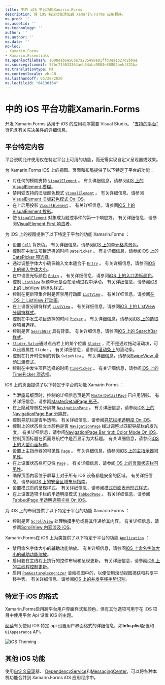 ```yaml
---
title: 中的 iOS 平台功能Xamarin.Forms
description: 将 iOS 特定功能添加到 Xamarin.Forms 应用程序。
ms.prod: ''
ms.assetid: ''
ms.technology: ''
author: ''
ms.author: ''
ms.date: ''
no-loc:
- Xamarin.Forms
- Xamarin.Essentials
ms.openlocfilehash: 1008eab6e56be7a235498e01ffd3ea1b27d2bbae
ms.sourcegitcommit: 57bc714633364aeb34aba9803e88802bebf321ba
ms.translationtype: MT
ms.contentlocale: zh-CN
ms.lasthandoff: 05/28/2020
ms.locfileid: "84130164"
---
```

# <a name="ios-platform-features-in-xamarinforms"></a>中的 iOS 平台功能Xamarin.Forms

开发 Xamarin.Forms 适用于 iOS 的应用程序需要 Visual Studio。 "[支持的平台" 页](~/get-started/supported-platforms.md)包含有关先决条件的详细信息。

## <a name="platform-specifics"></a>平台特定内容

平台说明允许使用仅在特定平台上可用的功能，而无需实现自定义呈现器或效果。

为 Xamarin.Forms iOS 上的视图、页面和布局提供了以下特定于平台的功能：

- 对任何的模糊支持 [`VisualElement`](xref:Xamarin.Forms.VisualElement) 。 有关详细信息，请参阅[iOS 上的 VisualElement 模糊](visualelement-blur.md)。
- 禁用受支持的旧版颜色模式 [`VisualElement`](xref:Xamarin.Forms.VisualElement) 。 有关详细信息，请参阅[VisualElement 旧版彩色模式 On iOS](legacy-color-mode.md)。
- 在上启用投影 [`VisualElement`](xref:Xamarin.Forms.VisualElement) 。 有关详细信息，请参阅[iOS 上的 VisualElement 投影](visualelement-drop-shadow.md)。
- 使 [`VisualElement`](xref:Xamarin.Forms.VisualElement) 对象成为触控事件的第一个响应方。 有关详细信息，请参阅[VisualElement First 响应](visualelement-first-responder.md)者。

为 iOS 上的视图提供了以下特定于平台的功能 Xamarin.Forms ：

- 设置 [`Cell`](xref:Xamarin.Forms.Cell) 背景色。 有关详细信息，请参阅[iOS 上的单元格背景色](cell-background-color.md)。
- 控制在中发生项目选择的时间 [`DatePicker`](xref:Xamarin.Forms.DatePicker) 。 有关详细信息，请参阅[iOS 上的 DatePicker 项选择](datepicker-selection.md)。
- 通过调整字体大小确保输入文本适合于 [`Entry`](xref:Xamarin.Forms.Entry) 。 有关详细信息，请参阅[iOS 上的输入字体大小](entry-font-size.md)。
- 在中设置光标颜色 [`Entry`](xref:Xamarin.Forms.Entry) 。 有关详细信息，请参阅[iOS 上的入口游标颜色](entry-cursor-color.md)。
- 控制 [`ListView`](xref:Xamarin.Forms.ListView) 标题单元是否在滚动过程中浮动。 有关详细信息，请参阅[iOS 上的 ListView 组标头样式](listview-group-header-style.md)。
- 控制在更新项集合时是否禁用行动画 [`ListView`](xref:Xamarin.Forms.ListView) 。 有关详细信息，请参阅[在 iOS 上 ListView 行动画](listview-row-animations.md)。
- 在上设置分隔符样式 [`ListView`](xref:Xamarin.Forms.ListView) 。 有关详细信息，请参阅[iOS 上的 ListView 分隔符样式](listview-separator-style.md)。
- 控制在中发生项目选择的时间 [`Picker`](xref:Xamarin.Forms.Picker) 。 有关详细信息，请参阅[iOS 上的选取器项目选择](picker-selection.md)。
- 控制是否 [`SearchBar`](xref:Xamarin.Forms.SearchBar) 具有背景。 有关详细信息，请参阅[iOS 上的 SearchBar 样式](searchbar-style.md)。
- [`Slider.Value`](xref:Xamarin.Forms.Slider.Value)通过点击栏上的某个位置 [`Slider`](xref:Xamarin.Forms.Slider) ，而不是通过拖动滚动块，可以设置属性 `Slider` 。 有关详细信息，请参阅[滚动条上](slider-thumb.md)的滚动条。
- 控制在打开时使用的转换 `SwipeView` 。 有关详细信息，请参阅[SwipeView 滑动过渡模式](swipeview-swipetransitionmode.md)。
- 控制在中发生项目选择的时间 [`TimePicker`](xref:Xamarin.Forms.TimePicker) 。 有关详细信息，请参阅[iOS 上的 TimePicker 项选择](timepicker-selection.md)。

IOS 上的页面提供了以下特定于平台的功能 Xamarin.Forms ：

- 当泄露母版页时，控制的详细信息页是否 [`MasterDetailPage`](xref:Xamarin.Forms.MasterDetailPage) 已应用阴影。 有关详细信息，请参阅[MasterDetailPage 影子](masterdetailpage-shadow.md)。
- 在上隐藏导航栏分隔符 [`NavigationPage`](xref:Xamarin.Forms.NavigationPage) 。 有关详细信息，请参阅[iOS 上的 NavigationPage Bar 分隔符](navigation-bar-separator.md)。
- 控制导航栏是否半透明。 有关详细信息，请参阅[导航栏半透明度 On iOS](navigation-bar-translucent.md)。
- 控制上的状态栏文本颜色是否 [`NavigationPage`](xref:Xamarin.Forms.NavigationPage) 经过调整以匹配导航栏的发光度。 有关详细信息，请参阅[NavigationPage Bar 文本 Color Mode On iOS](status-bar-text-color.md)。
- 控制页面标题在页面导航栏中是否显示为大标题。 有关详细信息，请参阅[iOS 上的大型页面标题](page-large-title.md)。
- 设置上主指示器的可见性 [`Page`](xref:Xamarin.Forms.Page) 。 有关详细信息，请参阅[iOS 上的主指示器可见性](page-home-indicator.md)。
- 在上设置状态栏可见性 [`Page`](xref:Xamarin.Forms.Page) 。 有关详细信息，请参阅[iOS 上的页面状态栏可见性](page-status-bar-visibility.md)。
- 确保页面内容位于屏幕上对于所有 iOS 设备都是安全的区域。 有关详细信息，请参阅[iOS 上的安全区域布局指南](page-safe-area-layout.md)。
- 设置模式页的呈现样式。 有关详细信息，请参阅[模式页面表示形式样式](page-presentation-style.md)。
- 在上设置选项卡栏的半透明度模式 [`TabbedPage`](xref:Xamarin.Forms.TabbedPage) 。 有关详细信息，请参阅[TabbedPage 半透明选项卡栏 On iOS](tabbedpage-translucent-tabbar.md)。

为 iOS 上的布局提供了以下特定于平台的功能 Xamarin.Forms ：

- 控制是否 [`ScrollView`](xref:Xamarin.Forms.ScrollView) 处理触摸手势或将其传递给其内容。 有关详细信息，请参阅[ScrollView 内容涉及 iOS](scrollview-content-touches.md)。

Xamarin.Forms在 iOS 上为类提供了以下特定于平台的功能 [`Application`](xref:Xamarin.Forms.Application) ：

- 禁用命名字体大小的辅助功能缩放。 有关详细信息，请参阅[iOS 上命名字体大小的辅助功能缩放](named-font-size-scaling.md)。
- 启用要在主线程上执行的控件布局和呈现更新。 有关详细信息，请参阅[iOS 上的主线程控制更新](main-thread-updates-ui.md)。
- 启用 [`PanGestureRecognizer`](xref:Xamarin.Forms.PanGestureRecognizer) 滚动视图中的，以便使用滚动视图捕获和共享平移手势。 有关详细信息，请参阅[iOS 上的并发平移手势识别](application-pan-gesture.md)。

## <a name="ios-specific-formatting"></a>特定于 iOS 的格式

Xamarin.Forms启用跨平台用户界面样式和颜色，但有其他选项可用于在 iOS 项目中使用平台 Api 设置 iOS 的主题。

[阅读](formatting.md)有关使用 IOS 特定 api 设置用户界面格式的详细信息，如**Info.plist**配置和 `UIAppearance` API。

![](images/status-white-sml.png "iOS Theming")

## <a name="other-ios-features"></a>其他 iOS 功能

使用[自定义呈现](~/xamarin-forms/app-fundamentals/custom-renderer/index.md)器、 [DependencyService](~/xamarin-forms/app-fundamentals/dependency-service/index.md)和[MessagingCenter](~/xamarin-forms/app-fundamentals/messaging-center.md)，可以将各种本机功能合并到 Xamarin.Forms iOS 应用程序中。
